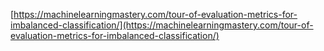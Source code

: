 [https://machinelearningmastery.com/tour-of-evaluation-metrics-for-imbalanced-classification/](https://machinelearningmastery.com/tour-of-evaluation-metrics-for-imbalanced-classification/)



